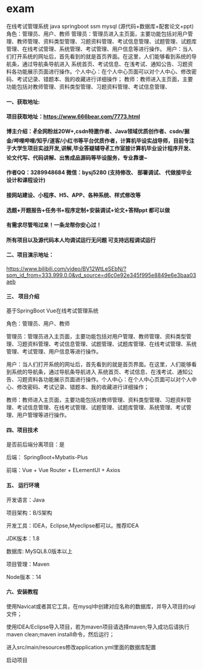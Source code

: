 # exam
在线考试管理系统 java springboot ssm mysql (源代码+数据库+配套论文+ppt) 角色：管理员、用户、教师  管理员：管理员进入主页面，主要功能包括对用户管理、教师管理、资料类型管理、习题资料管理、考试信息管理、试题管理、试题库管理、在线考试管理、系统管理、考试管理、用户信息等进行操作。  用户：当人们打开系统的网址后，首先看到的就是首页界面。在这里，人们能够看到系统的导航条，通过导航条导航进入 系统首页、考试信息、在浅考试、通知公告、习题资料各功能展示页面进行操作。个人中心：在个人中心页面可以对个人中心、修改密码、考试记录、错题本、我的收藏进行详细操作；  教师：教师进入主页面，主要功能包括对教师管理、资料类型管理、习题资料管理、考试信息管理、
#### 一、获取地址:

#### 项目获取地址：https://www.666bear.com/7773.html

**博主介绍：✌全网粉丝20W+,csdn特邀作者、Java领域优质创作者、csdn/掘金/哔哩哔哩/知乎/道客/小红书等平台优质作者，计算机毕设实战导师，目前专注于大学生项目实战开发,讲解,毕业答疑辅导✌工作室接计算机毕业设计程序开发、论文代写、代码讲解、出售成品源码等毕设服务，专业靠谱~**

#### 作者QQ：3289948684 微信：bysj5280 (支持修改、 部署调试、 代做接毕业设计和课程设计)

#### 接网站建设、小程序、H5、APP、各种系统、样式修改等

#### 选题+开题报告+任务书+程序定制+安装调试+论文+答辩ppt 都可以做

#### 有需求尽管甩过来！一条龙帮你安心过！

#### 所有项目以及源代码本人均调试运行无问题 可支持远程调试运行


#### 二、项目演示地址：

https://www.bilibili.com/video/BV12WtLeSEbN/?spm_id_from=333.999.0.0&vd_source=d6c0e92e345f995e8849e6e3baa03aeb

#### 三、 项目介绍

基于SpringBoot Vue在线考试管理系统

角色：管理员、用户、教师

管理员：管理员进入主页面，主要功能包括对用户管理、教师管理、资料类型管理、习题资料管理、考试信息管理、试题管理、试题库管理、在线考试管理、系统管理、考试管理、用户信息等进行操作。

用户：当人们打开系统的网址后，首先看到的就是首页界面。在这里，人们能够看到系统的导航条，通过导航条导航进入 系统首页、考试信息、在浅考试、通知公告、习题资料各功能展示页面进行操作。个人中心：在个人中心页面可以对个人中心、修改密码、考试记录、错题本、我的收藏进行详细操作；

教师：教师进入主页面，主要功能包括对教师管理、资料类型管理、习题资料管理、考试信息管理、在线考试管理、试题管理、试题库管理、系统管理、考试管理、用户管理等进行操作。

#### 四、项目技术

是否前后端分离项目：是

后端： SpringBoot+Mybatis-Plus

前端：Vue + Vue Router + ELementUI + Axios

#### 五、 运行环境

开发语言：Java

项目架构：B/S架构

开发工具：IDEA，Eclipse,Myeclipse都可以。推荐IDEA

JDK版本：1.8

数据库: MySQL8.0版本以上

项目管理：Maven

Node版本：14



#### 六、安装教程

使用Navicat或者其它工具，在mysql中创建对应名称的数据库，并导入项目的sql文件；

使用IDEA/Eclipse导入项目，若为maven项目请选择maven;导入成功后请执行maven clean;maven install命令，然后运行；

进入src/main/resources修改application.yml里面的数据库配置

启动项目
